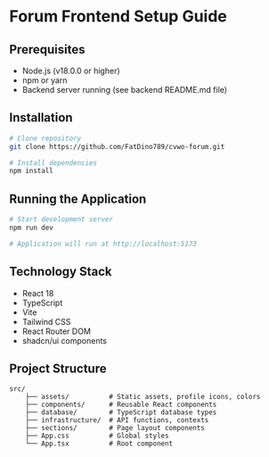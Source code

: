 # Forum Frontend Setup Guide

## Prerequisites

- Node.js (v18.0.0 or higher)
- npm or yarn
- Backend server running (see backend README.md file)

## Installation

```bash
# Clone repository
git clone https://github.com/FatDino789/cvwo-forum.git

# Install dependencies
npm install
```

## Running the Application

```bash
# Start development server
npm run dev

# Application will run at http://localhost:5173
```

## Technology Stack

- React 18
- TypeScript
- Vite
- Tailwind CSS
- React Router DOM
- shadcn/ui components

## Project Structure

```
src/
    ├── assets/          # Static assets, profile icons, colors
    ├── components/      # Reusable React components
    ├── database/        # TypeScript database types
    ├── infrastructure/  # API functions, contexts
    ├── sections/        # Page layout components
    ├── App.css          # Global styles
    └── App.tsx          # Root component
```
